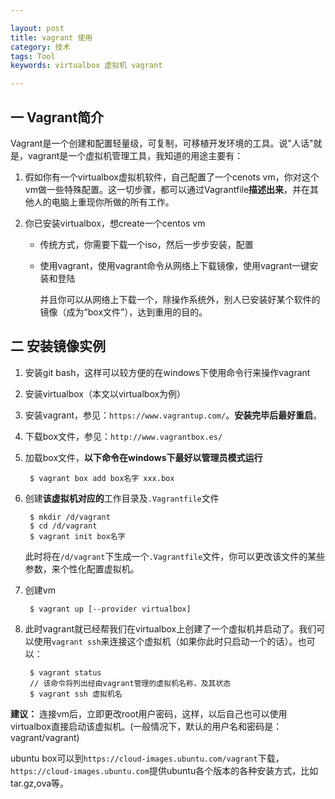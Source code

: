 ```yaml
---

layout: post
title: vagrant 使用
category: 技术
tags: Tool
keywords: virtualbox 虚拟机 vagrant

---
```


## 一 Vagrant简介

Vagrant是一个创建和配置轻量级，可复制，可移植开发环境的工具。说"人话"就是，vagrant是一个虚拟机管理工具，我知道的用途主要有：

1. 假如你有一个virtualbox虚拟机软件，自己配置了一个cenots vm，你对这个vm做一些特殊配置。这一切步骤，都可以通过Vagrantfile**描述出来**，并在其他人的电脑上重现你所做的所有工作。
2. 你已安装virtualbox，想create一个centos vm

    - 传统方式，你需要下载一个iso，然后一步步安装，配置
    - 使用vagrant，使用vagrant命令从网络上下载镜像，使用vagrant一键安装和登陆
        
        并且你可以从网络上下载一个，除操作系统外，别人已安装好某个软件的镜像（成为“box文件”），达到重用的目的。
        

## 二 安装镜像实例

1. 安装git bash，这样可以较方便的在windows下使用命令行来操作vagrant
2. 安装virtualbox（本文以virtualbox为例）
2. 安装vagrant，参见：`https://www.vagrantup.com/`。**安装完毕后最好重启**。
3. 下载box文件，参见：`http://www.vagrantbox.es/`
4. 加载box文件，**以下命令在windows下最好以管理员模式运行**
    
        $ vagrant box add box名字 xxx.box
    
5. 创建**该虚拟机对应的**工作目录及`.Vagrantfile`文件

        $ mkdir /d/vagrant
        $ cd /d/vagrant
        $ vagrant init box名字
        
    此时将在`/d/vagrant`下生成一个`.Vagrantfile`文件，你可以更改该文件的某些参数，来个性化配置虚拟机。
    
6. 创建vm

        $ vagrant up [--provider virtualbox]
        
7. 此时vagrant就已经帮我们在virtualbox上创建了一个虚拟机并启动了。我们可以使用`vagrant ssh`来连接这个虚拟机（如果你此时只启动一个的话）。也可以：

        $ vagrant status
        // 该命令将列出经由vagrant管理的虚拟机名称，及其状态
        $ vagrant ssh 虚拟机名
        
**建议：** 连接vm后，立即更改root用户密码，这样，以后自己也可以使用virtualbox直接启动该虚拟机。(一般情况下，默认的用户名和密码是：vagrant/vagrant)

ubuntu box可以到`https://cloud-images.ubuntu.com/vagrant`下载，`https://cloud-images.ubuntu.com`提供ubuntu各个版本的各种安装方式，比如tar.gz,ova等。

